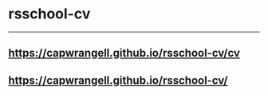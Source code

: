 # rsschool-cv
---
## https://capwrangell.github.io/rsschool-cv/cv
## https://capwrangell.github.io/rsschool-cv/
